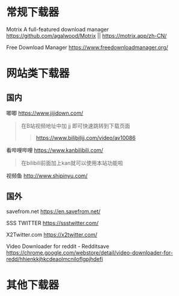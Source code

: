 
# 常规下载器

Motrix A full-featured download manager https://github.com/agalwood/Motrix || https://motrix.app/zh-CN/

Free Download Manager https://www.freedownloadmanager.org/

# 网站类下载器

## 国内

唧唧 https://www.jijidown.com/
> 在B站视频地址中加 jj 即可快速跳转到下载页面
>> https://www.bilibilijj.com/video/av10086

看哔哩哔哩 https://www.kanbilibili.com/
> 在bilibili前面加上kan就可以使用本站功能啦

视频鱼 http://www.shipinyu.com/

## 国外

savefrom.net https://en.savefrom.net/

SSS TWITTER https://ssstwitter.com/

X2Twitter.com https://x2twitter.com/

Video Downloader for reddit - Redditsave https://chrome.google.com/webstore/detail/video-downloader-for-redd/hhienkkjhkcdeaolmcniloflgpjhdefi

# 其他下载器
